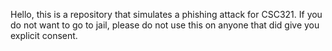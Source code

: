 Hello, this is a repository that simulates a phishing attack for CSC321. If you do not want to go to jail, please do not use this on anyone that did give you explicit consent.
